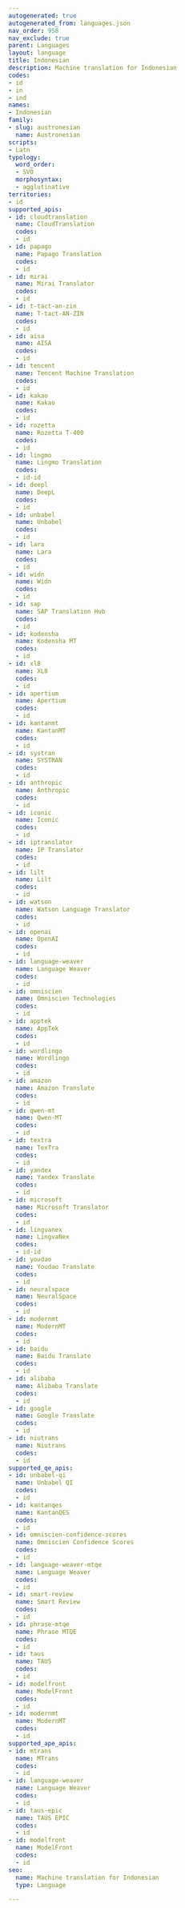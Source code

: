 ```yaml
---
autogenerated: true
autogenerated_from: languages.json
nav_order: 958
nav_exclude: true
parent: Languages
layout: language
title: Indonesian
description: Machine translation for Indonesian
codes:
- id
- in
- ind
names:
- Indonesian
family:
- slug: austronesian
  name: Austronesian
scripts:
- Latn
typology:
  word_order:
  - SVO
  morphosyntax:
  - agglutinative
territories:
- id
supported_apis:
- id: cloudtranslation
  name: CloudTranslation
  codes:
  - id
- id: papago
  name: Papago Translation
  codes:
  - id
- id: mirai
  name: Mirai Translator
  codes:
  - id
- id: t-tact-an-zin
  name: T-tact-AN-ZIN
  codes:
  - id
- id: aisa
  name: AISA
  codes:
  - id
- id: tencent
  name: Tencent Machine Translation
  codes:
  - id
- id: kakao
  name: Kakao
  codes:
  - id
- id: rozetta
  name: Rozetta T-400
  codes:
  - id
- id: lingmo
  name: Lingmo Translation
  codes:
  - id-id
- id: deepl
  name: DeepL
  codes:
  - id
- id: unbabel
  name: Unbabel
  codes:
  - id
- id: lara
  name: Lara
  codes:
  - id
- id: widn
  name: Widn
  codes:
  - id
- id: sap
  name: SAP Translation Hub
  codes:
  - id
- id: kodensha
  name: Kodensha MT
  codes:
  - id
- id: xl8
  name: XL8
  codes:
  - id
- id: apertium
  name: Apertium
  codes:
  - id
- id: kantanmt
  name: KantanMT
  codes:
  - id
- id: systran
  name: SYSTRAN
  codes:
  - id
- id: anthropic
  name: Anthropic
  codes:
  - id
- id: iconic
  name: Iconic
  codes:
  - id
- id: iptranslator
  name: IP Translator
  codes:
  - id
- id: lilt
  name: Lilt
  codes:
  - id
- id: watson
  name: Watson Language Translator
  codes:
  - id
- id: openai
  name: OpenAI
  codes:
  - id
- id: language-weaver
  name: Language Weaver
  codes:
  - id
- id: omniscien
  name: Omniscien Technologies
  codes:
  - id
- id: apptek
  name: AppTek
  codes:
  - id
- id: wordlingo
  name: Wordlingo
  codes:
  - id
- id: amazon
  name: Amazon Translate
  codes:
  - id
- id: qwen-mt
  name: Qwen-MT
  codes:
  - id
- id: textra
  name: TexTra
  codes:
  - id
- id: yandex
  name: Yandex Translate
  codes:
  - id
- id: microsoft
  name: Microsoft Translator
  codes:
  - id
- id: lingvanex
  name: LingvaNex
  codes:
  - id-id
- id: youdao
  name: Youdao Translate
  codes:
  - id
- id: neuralspace
  name: NeuralSpace
  codes:
  - id
- id: modernmt
  name: ModernMT
  codes:
  - id
- id: baidu
  name: Baidu Translate
  codes:
  - id
- id: alibaba
  name: Alibaba Translate
  codes:
  - id
- id: google
  name: Google Translate
  codes:
  - id
- id: niutrans
  name: Niutrans
  codes:
  - id
supported_qe_apis:
- id: unbabel-qi
  name: Unbabel QI
  codes:
  - id
- id: kantanqes
  name: KantanQES
  codes:
  - id
- id: omniscien-confidence-scores
  name: Omniscien Confidence Scores
  codes:
  - id
- id: language-weaver-mtqe
  name: Language Weaver
  codes:
  - id
- id: smart-review
  name: Smart Review
  codes:
  - id
- id: phrase-mtqe
  name: Phrase MTQE
  codes:
  - id
- id: taus
  name: TAUS
  codes:
  - id
- id: modelfront
  name: ModelFront
  codes:
  - id
- id: modernmt
  name: ModernMT
  codes:
  - id
supported_ape_apis:
- id: mtrans
  name: MTrans
  codes:
  - id
- id: language-weaver
  name: Language Weaver
  codes:
  - id
- id: taus-epic
  name: TAUS EPIC
  codes:
  - id
- id: modelfront
  name: ModelFront
  codes:
  - id
seo:
  name: Machine translation for Indonesian
  type: Language

---
```



